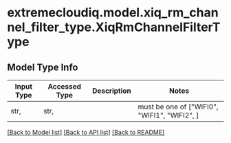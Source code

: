 # extremecloudiq.model.xiq_rm_channel_filter_type.XiqRmChannelFilterType

## Model Type Info
Input Type | Accessed Type | Description | Notes
------------ | ------------- | ------------- | -------------
str,  | str,  |  | must be one of ["WIFI0", "WIFI1", "WIFI2", ] 

[[Back to Model list]](../../README.md#documentation-for-models) [[Back to API list]](../../README.md#documentation-for-api-endpoints) [[Back to README]](../../README.md)

